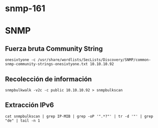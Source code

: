 # snmp-161

# SNMP

## Fuerza bruta Community String

```
onesixtyone -c /usr/share/wordlists/SecLists/Discovery/SNMP/common-snmp-community-strings-onesixtyone.txt 10.10.10.92
```

## Recolección de información

```
snmpbulkwalk -v2c -c public 10.10.10.92 > snmpbulkscan
```

## Extracción IPv6

```
cat snmpbulkscan | grep IP-MIB | grep -oP '".*?"' | tr -d '"' | grep "de" | tail -n 1
```